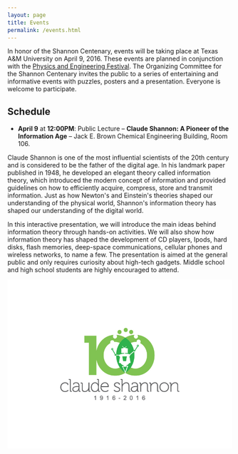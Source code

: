 ```yaml
---
layout: page
title: Events
permalink: /events.html
---
```


In honor of the Shannon Centenary, events will be taking place at Texas A&M University on April 9, 2016.
These events are planned in conjunction with the [Physics and Engineering Festival](http://physicsfestival.tamu.edu/).
The Organizing Committee for the Shannon Centenary invites the public to a series of entertaining and informative events with puzzles, posters and a presentation.
Everyone is welcome to participate.

## Schedule

* **April 9** at **12:00PM**: Public Lecture – **Claude Shannon: A Pioneer of the Information Age** – Jack E. Brown Chemical Engineering Building, Room 106.


Claude Shannon is one of the most influential scientists of the 20th century and is considered to be the father of the digital age. In his landmark paper published in 1948, he developed an elegant theory called information theory, which introduced the modern concept of information and provided guidelines on how to efficiently acquire, compress, store and transmit information. Just as how Newton's and Einstein's theories shaped our understanding of the physical world, Shannon's information theory has shaped our understanding of the digital world.

In this interactive presentation, we will introduce the main ideas behind information theory through hands-on activities.
We will also show how information theory has shaped the development of CD players, Ipods, hard disks, flash memories, deep-space communications, cellular phones and wireless networks, to name a few.
The presentation is aimed at the general public and only requires curiosity about high-tech gadgets. Middle school and high school students are highly encouraged to attend. 

![Celebrations](assets/centenary.jpg)


